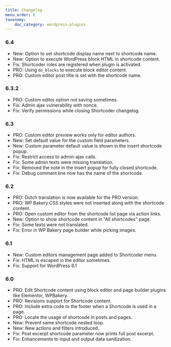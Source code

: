 ```yaml
---
title: Changelog
menu_order: 6
taxonomy:
    doc_category: wordpress-plugins
---
```


### 6.4

* New: Option to set shortcode display name next to shortcode name.
* New: Option to execute WordPress block HTML in shortcode content.
* Fix: Shortcoder roles are registered when plugin is activated.
* PRO: Using `do_blocks` to execute block editor content.
* PRO: Custom editor post title is set with the shortcode name.

### 6.3.2
* PRO: Custom editor option not saving sometimes.
* Fix: Admin ajax vulnerability with nonce.
* Fix: Verify permissions while closing Shortcoder changelog.

### 6.3
* PRO: Custom editor preview works only for editor authors.
* New: Set default value for the custom field parameters.
* New: Custom parameter default value is shown in the insert shortcode popup.
* Fix: Restrict access to admin-ajax calls.
* Fix: Some admin texts were missing translation.
* Fix: Removed the note in the insert popup for fully closed shortcode.
* Fix: Debug comment line now has the name of the shortcode.

### 6.2
* PRO: Dutch translation is now available for the PRO version.
* PRO: WP Bakery CSS styles were not inserted along with the shortcode content.
* PRO: Open custom editor from the shortcode list page via action links.
* New: Option to show shortcode content in "All shortcodes" page.
* Fix: Some texts were not translated.
* Fix: Error in WP Bakery page builder while picking images.

### 6.1
* New: Custom editors management page added to Shortcoder menu.
* Fix: HTML is escaped in the editor sometimes.
* Fix: Support for WordPress 6.1

### 6.0
* PRO: Edit Shortcode content using block editor and page builder plugins like Elementor, WPBakery.
* PRO: Revisions support for Shortcode content.
* PRO: Include extra code to the footer when a Shortcode is used in a page.
* PRO: Locate the usage of shortcode in posts and pages.
* New: Prevent same shortcode nested loop.
* New: New actions and filters introduced.
* Fix: Post excerpt shortcode parameter now prints full post excerpt.
* Fix: Enhancements to input and output data sanitization.